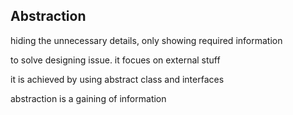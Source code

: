 ## Abstraction
hiding the unnecessary details,  only showing required information

to solve designing issue.
it focues on external stuff

it is achieved by using abstract class and interfaces

abstraction is a gaining of information